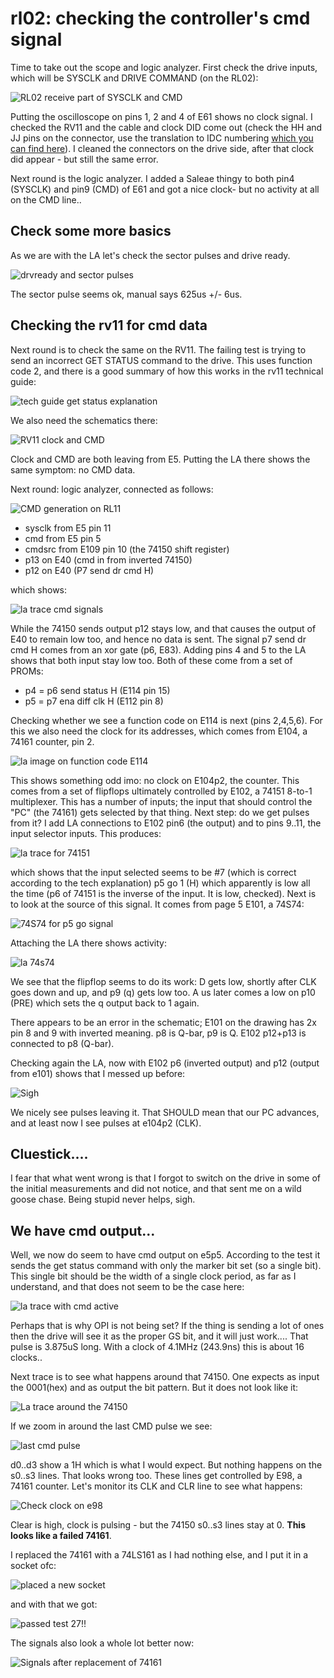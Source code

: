 # rl02: checking the controller's cmd signal

Time to take out the scope and logic analyzer. First check the drive inputs, which will be SYSCLK and DRIVE COMMAND (on the RL02):

![RL02 receive part of SYSCLK and CMD](rl02-receive-1.png)

Putting the oscilloscope on pins 1, 2 and 4 of E61 shows no clock signal. I checked the RV11 and the cable and clock DID come out (check the HH and JJ pins on the connector, use the translation to IDC numbering [which you can find here](../../decalphabet/index.md)). I cleaned the connectors on the drive side, after that clock did appear - but still the same error.

Next round is the logic analyzer. I added a Saleae thingy to both pin4 (SYSCLK) and pin9 (CMD) of E61 and got a nice clock- but no activity at all on the CMD line..

## Check some more basics

As we are with the LA let's check the sector pulses and drive ready.

![drvready and sector pulses](la-drvready-1.png)

The sector pulse seems ok, manual says 625us +/- 6us.


## Checking the rv11 for cmd data

Next round is to check the same on the RV11. The failing test is trying to send an incorrect GET STATUS command to the drive. This uses function code 2, and there is a good summary of how this works in the rv11 technical guide:

![tech guide get status explanation](tech-get-status.png)

We also need the schematics there:

![RV11 clock and CMD](rv11-clock.png)

Clock and CMD are both leaving from E5. Putting the LA there shows the same symptom: no CMD data.

Next round: logic analyzer, connected as follows:

![CMD generation on RL11](rl11-cmd-gen-1.png)

* sysclk from E5 pin 11
* cmd from E5 pin 5
* cmdsrc from E109 pin 10 (the 74150 shift register)
* p13 on E40 (cmd in from inverted 74150)
* p12 on E40 (P7 send dr cmd H)

which shows:

![la trace cmd signals](la-cmd-signal-1.png)

While the 74150 sends output p12 stays low, and that causes the output of E40 to remain low too, and hence no data is sent. The signal p7 send dr cmd H comes from an xor gate (p6, E83). Adding pins 4 and 5 to the LA shows that both input stay low too. Both of these come from a set of PROMs:

* p4 = p6 send status H (E114 pin 15)
* p5 = p7 ena diff clk H (E112 pin 8)

Checking whether we see a function code on E114 is next (pins 2,4,5,6). For this we also need the clock for its addresses, which comes from E104, a 74161 counter, pin 2.

![la image on function code E114](la-fcode-1.png)

This shows something odd imo: no clock on E104p2, the counter. This comes from a set of flipflops ultimately controlled by E102, a 74151 8-to-1 multiplexer. This has a number of inputs; the input that should control the "PC" (the 74161) gets selected by that thing. Next step: do we get pulses from it? I add LA connections to E102 pin6 (the output) and to pins 9..11, the input selector inputs. This produces:

![la trace for 74151](la-74151-1.png)

which shows that the input selected seems to be #7 (which is correct according to the tech explanation) p5 go 1 (H) which apparently is low all the time (p6 of 74151 is the inverse of the input. It is low, checked). Next is to look at the source of this signal. It comes from page 5 E101, a 74S74:

![74S74 for p5 go signal](schema-p5-74s74.png)

Attaching the LA there shows activity:

![la 74s74](la-74s74-1.png)

We see that the flipflop seems to do its work: D gets low, shortly after CLK goes down and up, and p9 (q) gets low too. A us later comes a low on p10 (PRE) which sets the q output back to 1 again.

There appears to be an error in the schematic; E101 on the drawing has 2x pin 8 and 9 with inverted meaning. p8 is Q-bar, p9 is Q. E102 p12+p13 is connected to p8 (Q-bar).

Checking again the LA, now with E102 p6 (inverted output) and p12 (output from e101) shows that I messed up before:

![Sigh](la-e102-again.png)

We nicely see pulses leaving it. That SHOULD mean that our PC advances, and at least now I see pulses at e104p2 (CLK).

## Cluestick....

I fear that what went wrong is that I forgot to switch on the drive in some of the initial measurements and did not notice, and that sent me on a wild goose chase. Being stupid never helps, sigh.

## We have cmd output...

Well, we now do seem to have cmd output on e5p5. According to the test it sends the get status command with only the marker bit set (so a single bit). This single bit should be the width of a single clock period, as far as I understand, and that does not seem to be the case here: 

![la trace with cmd active](la-cmd-active-1.png)

Perhaps that is why OPI is not being set? If the thing is sending a lot of ones then the drive will see it as the proper GS bit, and it will just work.... That pulse is 3.875uS long. With a clock of 4.1MHz (243.9ns) this is about 16 clocks.. 

Next trace is to see what happens around that 74150. One expects as input the 0001(hex) and as output the bit pattern. But it does not look like it:

![La trace around the 74150](la-74150-2.png)

If we zoom in around the last CMD pulse we see:

![last cmd pulse](la-74150-3-zoomed.png)

d0..d3 show a 1H which is what I would expect. But nothing happens on the s0..s3 lines. That looks wrong too. These lines get controlled by E98, a 74161 counter. Let's monitor its CLK and CLR line to see what happens:

![Check clock on e98](la-e98-clockandclear.png)

Clear is high, clock is pulsing - but the 74150 s0..s3 lines stay at 0. **This looks like a failed 74161**.

I replaced the 74161 with a 74LS161 as I had nothing else, and I put it in a socket ofc:

![placed a new socket](new-socket.png)

and with that we got:

![passed test 27!!](test27-passed.png)

The signals also look a whole lot better now:

![Signals after replacement of 74161](la-74161-replaced.png)

